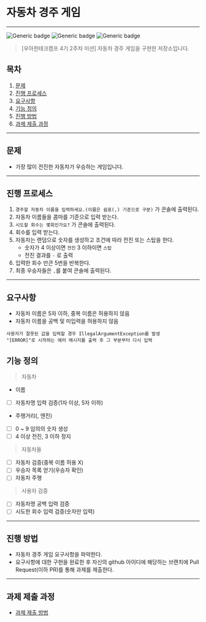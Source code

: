 # 자동차 경주 게임
---
![Generic badge](https://img.shields.io/badge/precourse-week1-lightgrey.svg)
![Generic badge](https://img.shields.io/badge/test-2_passed-blue.svg)
![Generic badge](https://img.shields.io/badge/version-1.0.1-lightgrey.svg)

> [우아한테크캠프 4기 2주차 미션] 자동차 경주 게임을 구현한 저장소입니다.

## 목차

1. [문제](#문제)
2. [진행 프로세스](#진행-프로세스)
3. [요구사항](#요구사항)
4. [기능 정의](#기능-정의)
5. [진행 방법](#진행-방법)
6. [과제 제출 과정](#과제-제출-과정)

---
## 문제
* 가장 많이 전진한 자동차가 우승하는 게임입니다.

---
## 진행 프로세스
1. `경주할 자동차 이름을 입력하세요.(이름은 쉼표(,) 기준으로 구분)` 가 콘솔에 출력된다.
2. 자동차 이름들을 콤마를 기준으로 입력 받는다.
3. `시도할 회수는 몇회인가요?` 가 콘솔에 출력된다.
4. 회수를 입력 받는다.
5. 자동차는 랜덤으로 숫자를 생성하고 조건에 따라 전진 또는 스탑을 한다.
    - 숫자가 4 이상이면 `전진` 3 이하이면 `스탑`
    - 전진 결과를 `-` 로 출력
6. 입력한 회수 만큰 5번을 반복한다.
7. 최종 우승자들은 `,`를 붙여 콘솔에 출력된다.

---
## 요구사항
* 자동차 이름은 5자 이하, 중복 이름은 허용하지 않음
* 자동차 이름을 공백 및 미입력을 허용하지 않음
```
사용자가 잘못된 값을 입력할 경우 IllegalArgumentException를 발생
"[ERROR]"로 시작하는 에러 메시지를 출력 후 그 부분부터 다시 입력
```

## 기능 정의
> 자동차
* 이름
- [ ] 자동차명 입력 검증(1자 이상, 5자 이하)
* 주행거리(, 엔진)
- [ ] 0 ~ 9 임의의 숫자 생성
- [ ] 4 이상 전진, 3 이하 정지

> 자동차들
- [ ] 자동차 검증(중복 이름 허용 X)
- [ ] 우승자 목록 얻기(우승자 확인)
- [ ] 자동차 주행

> 사용자 검증
- [ ] 자동차명 공백 입력 검증
- [ ] 시도한 회수 입력 검증(숫자만 입력)

---
## 진행 방법
* 자동차 경주 게임 요구사항을 파악한다.
* 요구사항에 대한 구현을 완료한 후 자신의 github 아이디에 해당하는 브랜치에 Pull Request(이하 PR)를 통해 과제를 제출한다.

---
## 과제 제출 과정
* [과제 제출 방법](https://github.com/next-step/nextstep-docs/tree/master/precourse)